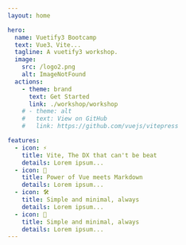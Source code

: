 ```yaml
---
layout: home

hero:
  name: Vuetify3 Bootcamp
  text: Vue3、Vite...
  tagline: A vuetify3 workshop.
  image:
    src: /logo2.png
    alt: ImageNotFound
  actions:
    - theme: brand
      text: Get Started
      link: ./workshop/workshop
    # - theme: alt
    #   text: View on GitHub
    #   link: https://github.com/vuejs/vitepress

features:
  - icon: ⚡️
    title: Vite, The DX that can't be beat
    details: Lorem ipsum...
  - icon: 🖖
    title: Power of Vue meets Markdown
    details: Lorem ipsum...
  - icon: 🛠️
    title: Simple and minimal, always
    details: Lorem ipsum...
  - icon: 🧶
    title: Simple and minimal, always
    details: Lorem ipsum...
---
```



